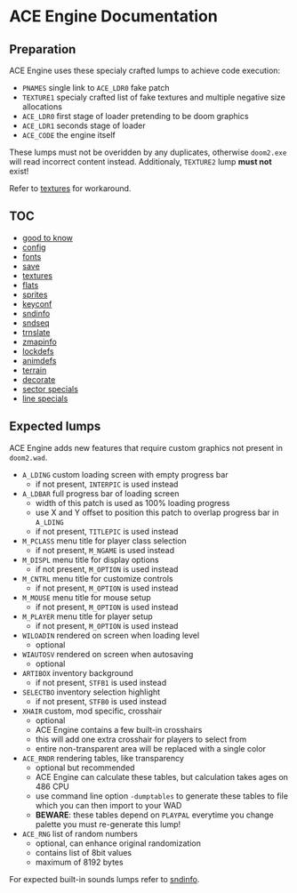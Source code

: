 # ACE Engine Documentation

## Preparation

ACE Engine uses these specialy crafted lumps to achieve code execution:

- `PNAMES` single link to `ACE_LDR0` fake patch
- `TEXTURE1` specialy crafted list of fake textures and multiple negative size allocations
- `ACE_LDR0` first stage of loader pretending to be doom graphics
- `ACE_LDR1` seconds stage of loader
- `ACE_CODE` the engine itself

These lumps must not be overidden by any duplicates, otherwise `doom2.exe` will read incorrect content instead.
Additionaly, `TEXTURE2` lump **must not** exist!

Refer to [textures](textures.md) for workaround.

## TOC

- [good to know](stuff.md)
- [config](config.md)
- [fonts](fonts.md)
- [save](save.md)
- [textures](textures.md)
- [flats](flats.md)
- [sprites](sprites.md)
- [keyconf](keyconf.md)
- [sndinfo](sndinfo.md)
- [sndseq](sndseq.md)
- [trnslate](trnslate.md)
- [zmapinfo](zmapinfo.md)
- [lockdefs](lockdefs.md)
- [animdefs](animdefs.md)
- [terrain](terrain.md)
- [decorate](decorate.md)
- [sector specials](secspec.md)
- [line specials](lnspec.md)

## Expected lumps

ACE Engine adds new features that require custom graphics not present in `doom2.wad`.

- `A_LDING` custom loading screen with empty progress bar
  - if not present, `INTERPIC` is used instead
- `A_LDBAR` full progress bar of loading screen
  - width of this patch is used as 100% loading progress
  - use X and Y offset to position this patch to overlap progress bar in `A_LDING`
  - if not present, `TITLEPIC` is used instead
- `M_PCLASS` menu title for player class selection
  - if not present, `M_NGAME` is used instead
- `M_DISPL` menu title for display options
  - if not present, `M_OPTION` is used instead
- `M_CNTRL` menu title for customize controls
  - if not present, `M_OPTION` is used instead
- `M_MOUSE` menu title for mouse setup
  - if not present, `M_OPTION` is used instead
- `M_PLAYER` menu title for player setup
  - if not present, `M_OPTION` is used instead
- `WILOADIN` rendered on screen when loading level
  - optional
- `WIAUTOSV` rendered on screen when autosaving
  - optional
- `ARTIBOX` inventory background
  - if not present, `STFB1` is used instead
- `SELECTBO` inventory selection highlight
  - if not present, `STFB0` is used instead
- `XHAIR` custom, mod specific, crosshair
  - optional
  - ACE Engine contains a few built-in crosshairs
  - this will add one extra crosshair for players to select from
  - entire non-transparent area will be replaced with a single color
- `ACE_RNDR` rendering tables, like transparency
  - optional but recommended
  - ACE Engine can calculate these tables, but calculation takes ages on 486 CPU
  - use command line option `-dumptables` to generate these tables to file which you can then import to your WAD
  - **BEWARE**: these tables depend on `PLAYPAL` everytime you change palette you must re-generate this lump!
- `ACE_RNG` list of random numbers
  - optional, can enhance original randomization
  - contains list of 8bit values
  - maximum of 8192 bytes

For expected built-in sounds lumps refer to [sndinfo](sndinfo.md).